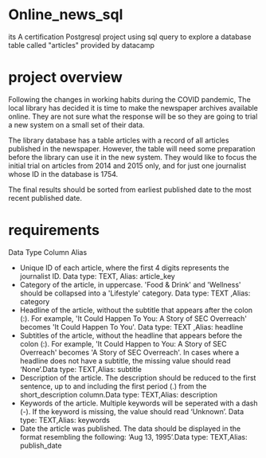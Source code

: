 # Online_news_sql
its A certification Postgresql project using sql query to explore a database table called "articles" provided by datacamp
# project overview
Following the changes in working habits during the COVID pandemic, The local library has decided it is time to make the newspaper archives available online. They are not sure what the response will be so they are going to trial a new system on a small set of their data.

The library database has a table articles with a record of all articles published in the newspaper. However, the table will need some preparation before the library can use it in the new system. They would like to focus the initial trial on articles from 2014 and 2015 only, and for just one journalist whose ID in the database is 1754.

The final results should be sorted from earliest published date to the most recent published date.
# requirements

Data Type	Column Alias
- Unique ID of each article, where the first 4 digits represents the journalist ID.	Data type: TEXT, Alias: article_key
- Category of the article, in uppercase. 'Food & Drink' and 'Wellness' should be collapsed into a 'Lifestyle' category.	Data type: TEXT	,Alias: category
- Headline of the article, without the subtitle that appears after the colon (:). For example, 'It Could Happen To You: A Story of SEC Overreach' becomes 'It Could Happen To You'.	Data type: TEXT	,Alias: headline
- Subtitles of the article, without the headline that appears before the colon (:). For example, 'It Could Happen to You: A Story of SEC Overreach' becomes 'A Story of SEC Overreach'. In cases where a headline does not have a subtitle, the missing value should read ‘None’.Data type:	TEXT,Alias:	subtitle
- Description of the article. The description should be reduced to the first sentence, up to and including the first period (.) from the short_description column.Data type:	TEXT,Alias:	description
- Keywords of the article. Multiple keywords will be seperated with a dash (-). If the keyword is missing, the value should read ‘Unknown’.	Data type: TEXT,Alias:	keywords
- Date the article was published. The data should be displayed in the format resembling the following: ‘Aug 13, 1995’.Data type: TEXT,Alias:	publish_date
